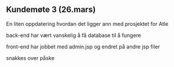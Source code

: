 ## Kundemøte 3 (26.mars)

En liten oppdatering hvordan det ligger ann med prosjektet for Atle 

back-end 
har vært vanskelig å få database til å fungere

front-end 
har jobbet med admin.jsp og endret på andre jsp filer 

snakkes over påske 


